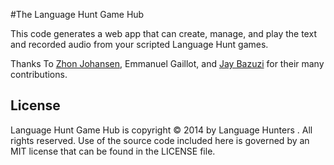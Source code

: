 #The Language Hunt Game Hub

This code generates a web app that can create, manage, and play the text and recorded audio from your scripted Language Hunt games.

Thanks To [Zhon Johansen](http://github.com/zhon), Emmanuel Gaillot, and [Jay Bazuzi](http://github.com/jaybazuzi) for their many contributions.

License
-------
Language Hunt Game Hub is copyright &copy; 2014 by Language Hunters
. All rights reserved. Use of the source code included here is
governed by an MIT license that can be found in the LICENSE file.

